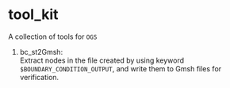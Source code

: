 # tool_kit
A collection of tools for ``OGS``

1. bc_st2Gmsh: <br/>
   Extract nodes in the file created by using keyword ``$BOUNDARY_CONDITION_OUTPUT``, and write them to Gmsh files for verification.
     
